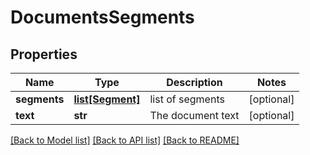 # DocumentsSegments

## Properties
Name | Type | Description | Notes
------------ | ------------- | ------------- | -------------
**segments** | [**list[Segment]**](Segment.md) | list of segments | [optional] 
**text** | **str** | The document text | [optional] 

[[Back to Model list]](../README.md#documentation-for-models) [[Back to API list]](../README.md#documentation-for-api-endpoints) [[Back to README]](../README.md)


